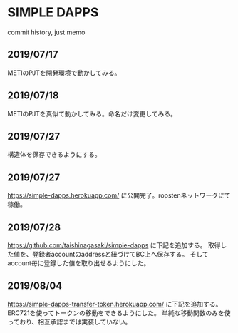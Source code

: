 # SIMPLE DAPPS
commit history, just memo
## 2019/07/17
METIのPJTを開発環境で動かしてみる。
## 2019/07/18
METIのPJTを真似て動かしてみる。命名だけ変更してみる。
## 2019/07/27
構造体を保存できるようにする。
## 2019/07/27
https://simple-dapps.herokuapp.com/
に公開完了。ropstenネットワークにて稼働。
## 2019/07/28
https://github.com/taishinagasaki/simple-dapps
に下記を追加する。
取得した値を、登録者accountのaddressと紐づけてBC上へ保存する。
そしてaccount毎に登録した値を取り出せるようにした。
## 2019/08/04
https://simple-dapps-transfer-token.herokuapp.com/
に下記を追加する。
ERC721を使ってトークンの移動をできるようにした。
単純な移動関数のみを使っており、相互承認までは実装していない。
